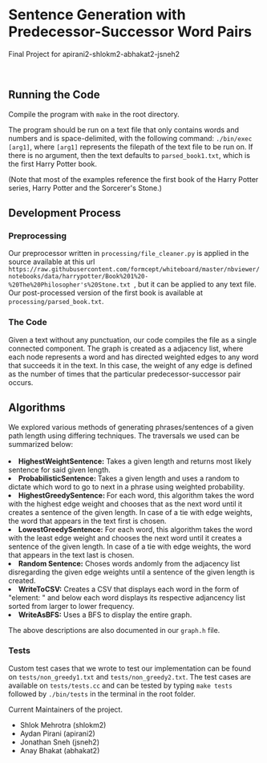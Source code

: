 <h1> Sentence Generation with Predecessor-Successor Word Pairs </h1>
<p>Final Project for apirani2-shlokm2-abhakat2-jsneh2 <p>

<br>
<h2> Running the Code </h2>
Compile the program with <code>make</code> in the root directory. 

The program should be run on a text file that only contains words and numbers and is space-delimited, with the following command: <code>./bin/exec [arg1]</code>, where <code>[arg1]</code> represents the filepath of the text file to be run on. If there is no argument, then the text defaults to <code>parsed_book1.txt</code>, which is the first Harry Potter book.

(Note that most of the examples reference the first book of the Harry Potter series, Harry Potter and the Sorcerer's Stone.)

<h2> Development Process </h2>

<h3> Preprocessing </h3>
Our preprocessor written in <code>processing/file_cleaner.py</code> is applied in the source available at this url <code> https://raw.githubusercontent.com/formcept/whiteboard/master/nbviewer/notebooks/data/harrypotter/Book%201%20-%20The%20Philosopher's%20Stone.txt </code>, but it can be applied to any text file. Our post-processed version of the first book is available at <code>processing/parsed_book.txt</code>.

<br>

<h3> The Code</h3>
Given a text without any punctuation, our code compiles the file as a single connected component. The graph is created as a adjacency list, where each node represents a word and has directed weighted edges to any word that succeeds it in the text. In this case, the weight of any edge is defined as the number of times that the particular predecessor-successor pair occurs.


<h2> Algorithms </h2>
We explored various methods of generating phrases/sentences of a given path length using differing techniques. The traversals we used can be summarized below: <br> <br>


<li>  <b>HighestWeightSentence:</b> 
    Takes a given length and returns most likely sentence for said given length.
    
<li> <b> ProbabilisticSentence: </b>
    Takes a given length and uses a random to dictate which word to go to next in a phrase using weighted probability.
    
<li> <b> HighestGreedySentence: </b>
    For each word, this algorithm takes the word with the highest edge weight and chooses that as the next word until it creates a sentence of the given length. In case of a tie with edge weights, the word that appears in the text first is chosen.
    
<li><b>LowestGreedySentence:</b>
    For each word, this algorithm takes the word with the least edge weight and chooses the next word until it creates a sentence of the given length. In case of a tie with edge weights, the word that appears in the text last is chosen.
    
<li><b>Random Sentence:</b>
    Choses words andomly from the adjacency list disregarding the given edge weights until a sentence of the given length is created.
    
<li><b>WriteToCSV:</b>
    Creates a CSV that displays each word in the form of "element: " and below each word displays its respective adjancency list sorted from larger to lower frequency. 
    
<li><b>WriteAsBFS:</b>
    Uses a BFS to display the entire graph.

The above descriptions are also documented in our <code>graph.h</code> file.

<h3> Tests </h3>
Custom test cases that we wrote to test our implementation can be found on <code>tests/non_greedy1.txt</code> and <code>tests/non_greedy2.txt</code>.
The test cases are available on <code>tests/tests.cc</code> and can be tested by typing <code>make tests</code> followed by <code>./bin/tests</code> in the terminal in the root folder.

Current Maintainers of the project.
* Shlok Mehrotra (shlokm2)
* Aydan Pirani (apirani2)
* Jonathan Sneh (jsneh2)
* Anay Bhakat (abhakat2)
